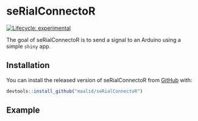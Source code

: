 
<!-- README.md is generated from README.Rmd. Please edit that file -->

# seRialConnectoR

<!-- badges: start -->

[![Lifecycle:
experimental](https://img.shields.io/badge/lifecycle-experimental-orange.svg)](https://www.tidyverse.org/lifecycle/#experimental)
<!-- badges: end -->

The goal of seRialConnectoR is to send a signal to an Arduino using a
simple `shiny` app.

## Installation

You can install the released version of seRialConnectoR from
[GitHub](https://github.com/maalid/seRialConnectoR) with:

``` r
devtools::install_github("maalid/seRialConnectoR")
```

## Example
